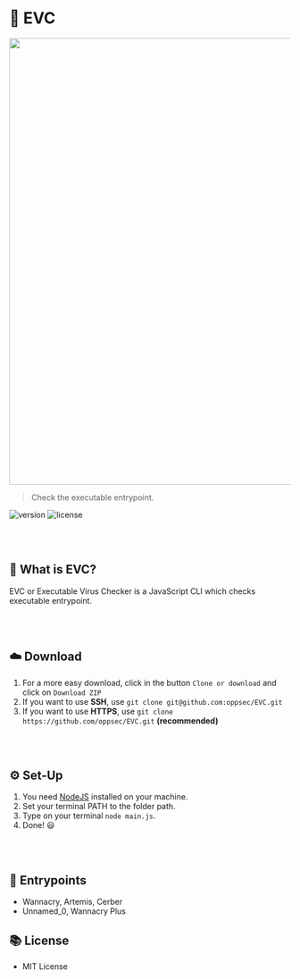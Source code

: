 # 🐛 EVC

<img src="https://i.imgur.com/xjcY7RR.png" width="800">

> Check the executable entrypoint.

![version](https://img.shields.io/badge/VERSION-1.0.0-brightgreen.svg?style=for-the-badge)
![license](https://img.shields.io/badge/LICENSE-MIT-blue.svg?style=for-the-badge)

<br><br>

## 🤔 What is EVC?
EVC or Executable Virus Checker is a JavaScript CLI which checks executable entrypoint.

<br><br>

## ☁️ Download
1. For a more easy download, click in the button `Clone or download` and click on `Download ZIP`
2. If you want to use **SSH**, use `git clone git@github.com:oppsec/EVC.git`
3. If you want to use **HTTPS**, use `git clone https://github.com/oppsec/EVC.git` **(recommended)**

<br><br>

## ⚙️ Set-Up
1. You need [NodeJS](https://nodejs.org/en/) installed on your machine.
2. Set your terminal PATH to the folder path.
3. Type on your terminal `node main.js`.
4. Done! 😃

<br><br>

## 🐛 Entrypoints
- Wannacry, Artemis, Cerber
- Unnamed_0, Wannacry Plus

## 📚 License
- MIT License
